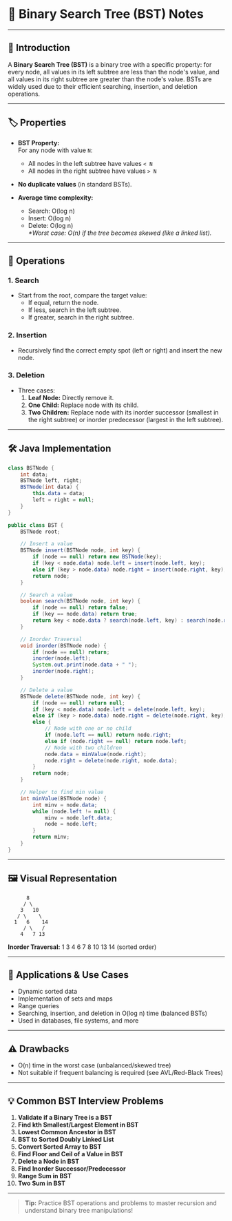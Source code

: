# 🌲 Binary Search Tree (BST) Notes

---

## 📖 Introduction

A **Binary Search Tree (BST)** is a binary tree with a specific property: for every node, all values in its left subtree are less than the node's value, and all values in its right subtree are greater than the node's value. BSTs are widely used due to their efficient searching, insertion, and deletion operations.

---

## 🏷️ Properties

- **BST Property:**  
  For any node with value `N`:
  - All nodes in the left subtree have values `< N`
  - All nodes in the right subtree have values `> N`

- **No duplicate values** (in standard BSTs).

- **Average time complexity:**  
  - Search: O(log n)  
  - Insert: O(log n)  
  - Delete: O(log n)  
  _*Worst case: O(n) if the tree becomes skewed (like a linked list)._

---

## 🧩 Operations

### 1. Search

- Start from the root, compare the target value:
  - If equal, return the node.
  - If less, search in the left subtree.
  - If greater, search in the right subtree.

### 2. Insertion

- Recursively find the correct empty spot (left or right) and insert the new node.

### 3. Deletion

- Three cases:
  1. **Leaf Node:** Directly remove it.
  2. **One Child:** Replace node with its child.
  3. **Two Children:** Replace node with its inorder successor (smallest in the right subtree) or inorder predecessor (largest in the left subtree).

---

## 🛠️ Java Implementation

```java
class BSTNode {
    int data;
    BSTNode left, right;
    BSTNode(int data) {
        this.data = data;
        left = right = null;
    }
}

public class BST {
    BSTNode root;

    // Insert a value
    BSTNode insert(BSTNode node, int key) {
        if (node == null) return new BSTNode(key);
        if (key < node.data) node.left = insert(node.left, key);
        else if (key > node.data) node.right = insert(node.right, key);
        return node;
    }

    // Search a value
    boolean search(BSTNode node, int key) {
        if (node == null) return false;
        if (key == node.data) return true;
        return key < node.data ? search(node.left, key) : search(node.right, key);
    }

    // Inorder Traversal
    void inorder(BSTNode node) {
        if (node == null) return;
        inorder(node.left);
        System.out.print(node.data + " ");
        inorder(node.right);
    }

    // Delete a value
    BSTNode delete(BSTNode node, int key) {
        if (node == null) return null;
        if (key < node.data) node.left = delete(node.left, key);
        else if (key > node.data) node.right = delete(node.right, key);
        else {
            // Node with one or no child
            if (node.left == null) return node.right;
            else if (node.right == null) return node.left;
            // Node with two children
            node.data = minValue(node.right);
            node.right = delete(node.right, node.data);
        }
        return node;
    }

    // Helper to find min value
    int minValue(BSTNode node) {
        int minv = node.data;
        while (node.left != null) {
            minv = node.left.data;
            node = node.left;
        }
        return minv;
    }
}
```

---

## 🖼️ Visual Representation

```
      8
     / \
    3   10
   / \    \
  1   6    14
     / \   /
    4   7 13
```
**Inorder Traversal:** 1 3 4 6 7 8 10 13 14 (sorted order)

---

## 🌟 Applications & Use Cases

- Dynamic sorted data
- Implementation of sets and maps
- Range queries
- Searching, insertion, and deletion in O(log n) time (balanced BSTs)
- Used in databases, file systems, and more

---

## ⚠️ Drawbacks

- O(n) time in the worst case (unbalanced/skewed tree)
- Not suitable if frequent balancing is required (see AVL/Red-Black Trees)

---

## 💡 Common BST Interview Problems

1. **Validate if a Binary Tree is a BST**
2. **Find kth Smallest/Largest Element in BST**
3. **Lowest Common Ancestor in BST**
4. **BST to Sorted Doubly Linked List**
5. **Convert Sorted Array to BST**
6. **Find Floor and Ceil of a Value in BST**
7. **Delete a Node in BST**
8. **Find Inorder Successor/Predecessor**
9. **Range Sum in BST**
10. **Two Sum in BST**

---

> **Tip:** Practice BST operations and problems to master recursion and understand binary tree manipulations!
